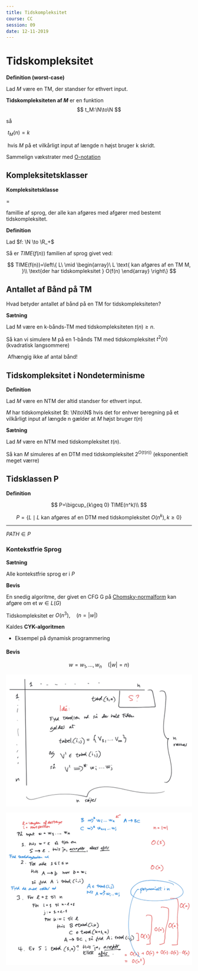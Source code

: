 ```yaml
---
title: Tidskompleksitet
course: CC
session: 09
date: 12-11-2019
---
```


# Tidskompleksitet

**Definition (worst-case)**

Lad $M$ være en TM, der standser for ethvert input.

**Tidskompleksiteten af $M$** er en funktion
$$
t_M:\N\to\N
$$

så 

​	$t_M(n)=k$ 

​	hvis $M$ på et vilkårligt input af længde n højst bruger k skridt.



Sammelign vækstrater med [O-notation](../../3-semester/AD1/extra1-big-o-cheat-sheet.md)



## Kompleksitetsklasser

**Kompleksitetsklasse**

$=$

famillie af sprog, der alle kan afgøres med afgører med bestemt tidskompleksitet.



**Definition**

Lad $f: \N \to \R_+$

Så er $TIME(f(n))$ familien af sprog givet ved:

$$
TIME(f(n))=\left\{ L\ \mid \begin{array}\  L \text{ kan afgøres af en TM M, }\\
\text{der har tidskompleksitet } O(f(n) \end{array} \right\}
$$



## Antallet af Bånd på TM

Hvad betyder antallet af bånd på en TM for tidskompleksiteten?

**Sætning**

Lad M være en k-bånds-TM med tidskompleksiteten $t(n)\geq n$.

Så kan vi simulere M på en 1-bånds TM med tidskompleksitet $t^2(n)$ (kvadratisk langsommere)

​	Afhængig ikke af antal bånd!



## Tidskompleksitet i Nondeterminisme

**Definition**

Lad $M$ være en NTM der altid standser for ethvert input.

$M$ har tidskompleksitet $t: \N\to\N$ hvis det for enhver beregning på et vilkårligt input af længde n gælder at $M$ højst bruger $t(n)$

**Sætning**

Lad $M$ være en NTM med tidskompleksitet $t(n)$.

Så kan $M$ simuleres af en DTM med tidskompleksitet $2^{O(t(n))}$ (eksponentielt meget værre)



## Tidsklassen P

**Definition**

$$
P=\bigcup_{k\geq 0} TIME(n^k)\\
$$

$$
P=\{L\mid L \text{ kan afgøres af en DTM med tidskompleksitet } O(n^k), k\geq0\}
$$

---

$PATH \in P$



### Kontekstfrie Sprog

**Sætning**

Alle kontekstfrie sprog er i $P$

**Bevis**

En snedig algoritme, der givet en CFG G på [Chomsky-normalform](../../4-semester/SS/05-kontekstfrie-grammatikker.md#chomsky-normalform-cnf) kan afgøre om et $w\in L(G)$

Tidskompleksitet er $O(n^3),\quad (n=|w|)$

Kaldes **CYK-algoritmen**

- Eksempel på dynamisk programmering



#### Bevis

$$
w=w_1,\dots,w_n\quad(|w|=n) \nonumber
$$

![image-20200112134608738](images/09-tidskompleksitet/image-20200112134608738.png)

![image-20200112135003220](images/09-tidskompleksitet/image-20200112135003220.png)


